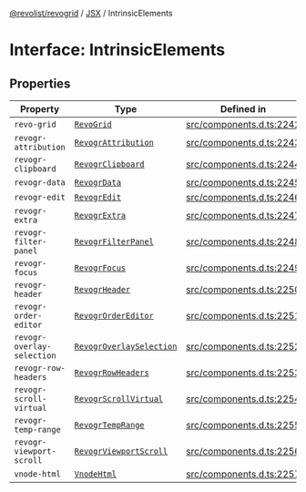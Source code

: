 [@revolist/revogrid](README.md) / [JSX](Namespace.JSX.md) / IntrinsicElements

# Interface: IntrinsicElements

## Properties

| Property | Type | Defined in |
| ------ | ------ | ------ |
| `revo-grid` | [`RevoGrid`](JSX.Interface.RevoGrid.md) | [src/components.d.ts:2242](https://github.com/revolist/revogrid/blob/2ea7abe619348281bd56e0a8ea657ffef9c19154/src/components.d.ts#L2242) |
| `revogr-attribution` | [`RevogrAttribution`](JSX.Interface.RevogrAttribution.md) | [src/components.d.ts:2243](https://github.com/revolist/revogrid/blob/2ea7abe619348281bd56e0a8ea657ffef9c19154/src/components.d.ts#L2243) |
| `revogr-clipboard` | [`RevogrClipboard`](JSX.Interface.RevogrClipboard.md) | [src/components.d.ts:2244](https://github.com/revolist/revogrid/blob/2ea7abe619348281bd56e0a8ea657ffef9c19154/src/components.d.ts#L2244) |
| `revogr-data` | [`RevogrData`](JSX.Interface.RevogrData.md) | [src/components.d.ts:2245](https://github.com/revolist/revogrid/blob/2ea7abe619348281bd56e0a8ea657ffef9c19154/src/components.d.ts#L2245) |
| `revogr-edit` | [`RevogrEdit`](JSX.Interface.RevogrEdit.md) | [src/components.d.ts:2246](https://github.com/revolist/revogrid/blob/2ea7abe619348281bd56e0a8ea657ffef9c19154/src/components.d.ts#L2246) |
| `revogr-extra` | [`RevogrExtra`](JSX.Interface.RevogrExtra.md) | [src/components.d.ts:2247](https://github.com/revolist/revogrid/blob/2ea7abe619348281bd56e0a8ea657ffef9c19154/src/components.d.ts#L2247) |
| `revogr-filter-panel` | [`RevogrFilterPanel`](JSX.Interface.RevogrFilterPanel.md) | [src/components.d.ts:2248](https://github.com/revolist/revogrid/blob/2ea7abe619348281bd56e0a8ea657ffef9c19154/src/components.d.ts#L2248) |
| `revogr-focus` | [`RevogrFocus`](JSX.Interface.RevogrFocus.md) | [src/components.d.ts:2249](https://github.com/revolist/revogrid/blob/2ea7abe619348281bd56e0a8ea657ffef9c19154/src/components.d.ts#L2249) |
| `revogr-header` | [`RevogrHeader`](JSX.Interface.RevogrHeader.md) | [src/components.d.ts:2250](https://github.com/revolist/revogrid/blob/2ea7abe619348281bd56e0a8ea657ffef9c19154/src/components.d.ts#L2250) |
| `revogr-order-editor` | [`RevogrOrderEditor`](JSX.Interface.RevogrOrderEditor.md) | [src/components.d.ts:2251](https://github.com/revolist/revogrid/blob/2ea7abe619348281bd56e0a8ea657ffef9c19154/src/components.d.ts#L2251) |
| `revogr-overlay-selection` | [`RevogrOverlaySelection`](JSX.Interface.RevogrOverlaySelection.md) | [src/components.d.ts:2252](https://github.com/revolist/revogrid/blob/2ea7abe619348281bd56e0a8ea657ffef9c19154/src/components.d.ts#L2252) |
| `revogr-row-headers` | [`RevogrRowHeaders`](JSX.Interface.RevogrRowHeaders.md) | [src/components.d.ts:2253](https://github.com/revolist/revogrid/blob/2ea7abe619348281bd56e0a8ea657ffef9c19154/src/components.d.ts#L2253) |
| `revogr-scroll-virtual` | [`RevogrScrollVirtual`](JSX.Interface.RevogrScrollVirtual.md) | [src/components.d.ts:2254](https://github.com/revolist/revogrid/blob/2ea7abe619348281bd56e0a8ea657ffef9c19154/src/components.d.ts#L2254) |
| `revogr-temp-range` | [`RevogrTempRange`](JSX.Interface.RevogrTempRange.md) | [src/components.d.ts:2255](https://github.com/revolist/revogrid/blob/2ea7abe619348281bd56e0a8ea657ffef9c19154/src/components.d.ts#L2255) |
| `revogr-viewport-scroll` | [`RevogrViewportScroll`](JSX.Interface.RevogrViewportScroll.md) | [src/components.d.ts:2256](https://github.com/revolist/revogrid/blob/2ea7abe619348281bd56e0a8ea657ffef9c19154/src/components.d.ts#L2256) |
| `vnode-html` | [`VnodeHtml`](JSX.Interface.VnodeHtml.md) | [src/components.d.ts:2257](https://github.com/revolist/revogrid/blob/2ea7abe619348281bd56e0a8ea657ffef9c19154/src/components.d.ts#L2257) |
